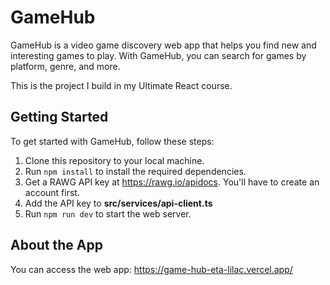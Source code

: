 # GameHub

GameHub is a video game discovery web app that helps you find new and interesting games to play. With GameHub, you can search for games by platform, genre, and more. 

This is the project I build in my Ultimate React course.

## Getting Started

To get started with GameHub, follow these steps:


1. Clone this repository to your local machine.
2. Run `npm install` to install the required dependencies.
3. Get a RAWG API key at https://rawg.io/apidocs. You'll have to create an account first. 
4. Add the API key to **src/services/api-client.ts**
5. Run `npm run dev` to start the web server. 

## About the App

You can access the web app: https://game-hub-eta-lilac.vercel.app/
